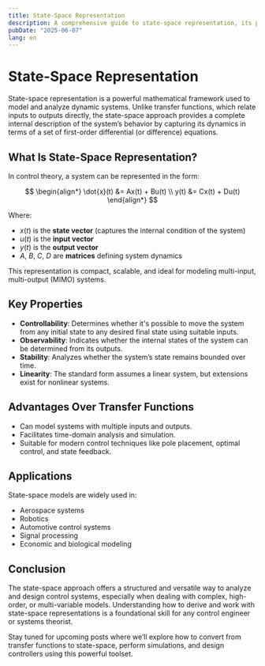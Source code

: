 ```yaml
---
title: State-Space Representation
description: A comprehensive guide to state-space representation, its properties, and applications in control systems.
pubDate: "2025-06-07"
lang: en
---
```


# State-Space Representation

State-space representation is a powerful mathematical framework used to model and analyze dynamic systems. Unlike transfer functions, which relate inputs to outputs directly, the state-space approach provides a complete internal description of the system’s behavior by capturing its dynamics in terms of a set of first-order differential (or difference) equations.

## What Is State-Space Representation?

In control theory, a system can be represented in the form:

$$
\begin{align*}
\dot{x}(t) &= Ax(t) + Bu(t) \\
y(t) &= Cx(t) + Du(t)
\end{align*}
$$

Where:

- $x(t)$ is the **state vector** (captures the internal condition of the system)
- $u(t)$ is the **input vector**
- $y(t)$ is the **output vector**
- $A$, $B$, $C$, $D$ are **matrices** defining system dynamics

This representation is compact, scalable, and ideal for modeling multi-input, multi-output (MIMO) systems.

## Key Properties

- **Controllability**: Determines whether it's possible to move the system from any initial state to any desired final state using suitable inputs.
- **Observability**: Indicates whether the internal states of the system can be determined from its outputs.
- **Stability**: Analyzes whether the system’s state remains bounded over time.
- **Linearity**: The standard form assumes a linear system, but extensions exist for nonlinear systems.

## Advantages Over Transfer Functions

- Can model systems with multiple inputs and outputs.
- Facilitates time-domain analysis and simulation.
- Suitable for modern control techniques like pole placement, optimal control, and state feedback.

## Applications

State-space models are widely used in:

- Aerospace systems  
- Robotics  
- Automotive control systems  
- Signal processing  
- Economic and biological modeling  

## Conclusion

The state-space approach offers a structured and versatile way to analyze and design control systems, especially when dealing with complex, high-order, or multi-variable models. Understanding how to derive and work with state-space representations is a foundational skill for any control engineer or systems theorist.

Stay tuned for upcoming posts where we’ll explore how to convert from transfer functions to state-space, perform simulations, and design controllers using this powerful toolset.
